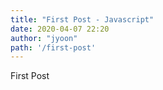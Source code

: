 ```yaml
---
title: "First Post - Javascript"
date: 2020-04-07 22:20
author: "jyoon"
path: '/first-post'
---
```


First Post 